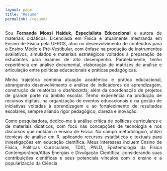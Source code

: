 ```yaml
---
layout: page
title: "Resumo"
permalink: /resumo/
---
```


<p style="text-align: justify;">
  Sou <strong>Fernanda Mossi Haiduk</strong>, <strong>Especialista Educacional</strong> e autora de materiais didáticos. 
  Licenciada em Física e atualmente mestranda em Ensino de Física pela UFRGS, atuo no desenvolvimento de conteúdos para o Ensino Médio e Pré-Vestibular, 
  com ênfase na produção de instrumentos avaliativos, simulados e materiais estratégicos voltados à preparação de estudantes para exames de alto desempenho. 
  Paralelamente, tenho experiência em análise documental, elaboração de matrizes de análise e articulação entre políticas educacionais e práticas pedagógicas.
</p>

<p style="text-align: justify;">
  Minha trajetória combina atuação acadêmica e prática educacional, abrangendo desenvolvimento e análise de indicadores de aprendizagem, construção de relatórios e <em>dashboards</em>, além da coordenação de projetos de grande porte no âmbito escolar. Tenho experiência na produção de recursos digitais, na organização de eventos educacionais e na gestão de iniciativas voltadas à aprendizagem e ao fortalecimento de resultados escolares, sempre aliando rigor pedagógico, clareza e inovação.
</p>

<p style="text-align: justify;">
  Como pesquisadora, dedico-me à análise crítica de políticas curriculares e de materiais didáticos, com foco nas concepções de tecnologia e nos discursos que moldam o ensino de Física. 
  No campo metodológico, utilizo técnicas de análise em R, aplicando recursos estatísticos e textuais para investigações em educação científica. 
  Meus interesses incluem Ensino de Física, Políticas Curriculares, TDIC, PNLD, Epistemologia da Física Contemporânea/Altas Energias e Divulgação Científica, considerando suas contribuições científicas 
  e seus potenciais vínculos com o ensino e a popularização da Ciência.
</p>
